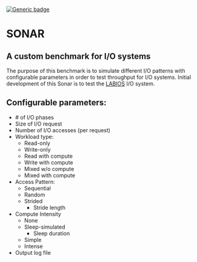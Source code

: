 [![Generic badge](https://img.shields.io/badge/Stage-Development-blue.svg)](https://shields.io/)

# SONAR

## A custom benchmark for I/O systems

The purpose of this benchmark is to simulate different I/O patterns with
configurable parameters in order to test throughput for I/O systems. Initial
development of this Sonar is to test the
[LABIOS](https://dl.acm.org/doi/abs/10.1145/3307681.3325405) I/O system.

## Configurable parameters:
- \# of I/O phases
- Size of I/O request
- Number of I/O accesses (per request)
- Workload type:
  - Read-only
  - Write-only
  - Read with compute
  - Write with compute
  - Mixed w/o compute
  - Mixed with compute
- Access Pattern:
  - Sequential
  - Random
  - Strided
    - Stride length
- Compute Intensity
  - None
  - Sleep-simulated
    - Sleep duration
  - Simple
  - Intense
- Output log file